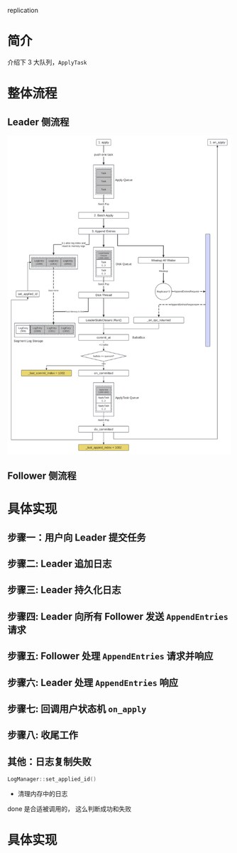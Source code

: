 replication

简介
===

介绍下 3 大队列，`ApplyTask`

整体流程
===

Leader 侧流程
---
![日志复制整体流程](image/replication-2.svg)

Follower 侧流程
---

具体实现
===

步骤一：用户向 Leader 提交任务
---

步骤二: Leader 追加日志
---

步骤三: Leader 持久化日志
---

步骤四: Leader 向所有 Follower 发送 `AppendEntries` 请求
---

步骤五: Follower 处理 `AppendEntries` 请求并响应
---

步骤六: Leader 处理 `AppendEntries` 响应
---

步骤七: 回调用户状态机 `on_apply`
---

步骤八: 收尾工作
---

其他：日志复制失败
---

```cpp
LogManager::set_applied_id()
```

* 清理内存中的日志

done 是合适被调用的， 这么判断成功和失败

具体实现
===
